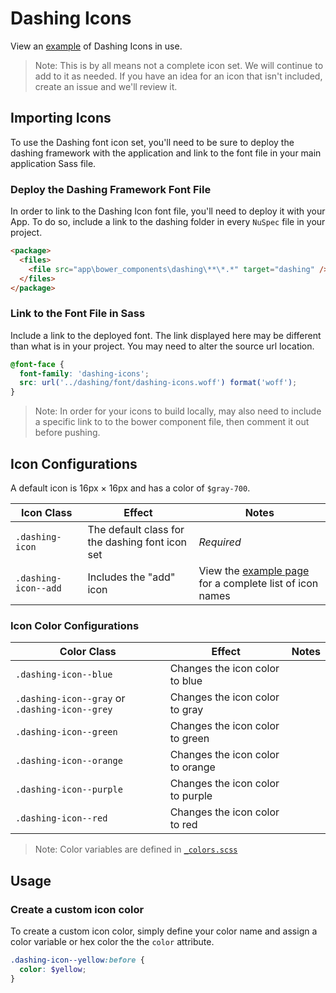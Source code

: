 # Dashing Icons

View an [example](http://dashframework.github.io/dashing/sass/modules/icons/example.html) of Dashing Icons in use.

> Note: This is by all means not a complete icon set. We will continue to add to it as needed. If you have an idea for an icon that isn't included, create an issue and we'll review it.

## Importing Icons

To use the Dashing font icon set, you'll need to be sure to deploy the dashing framework with the application and link to the font file in your main application Sass file.

### Deploy the Dashing Framework Font File

In order to link to the Dashing Icon font file, you'll need to deploy it with your App. To do so, include a link to the dashing folder in every `NuSpec` file in your project.

```html
<package>
  <files>
    <file src="app\bower_components\dashing\**\*.*" target="dashing" />
  </files>
</package>
```

### Link to the Font File in Sass

Include a link to the deployed font. The link displayed here may be different than what is in your project. You may need to alter the source url location.

```scss
@font-face {
  font-family: 'dashing-icons';
  src: url('../dashing/font/dashing-icons.woff') format('woff');
}
```

> Note: In order for your icons to build locally, may also need to include a specific link to to the bower component file, then comment it out before pushing.

## Icon Configurations

A default icon is 16px &times; 16px and has a color of `$gray-700`.

| Icon Class | Effect | Notes |
|------------|--------|-------|
| `.dashing-icon` | The default class for the dashing font icon set | *Required* |
| `.dashing-icon--add` | Includes the "add" icon | View the [example page](http://dashframework.github.io/dashing/sass/modules/icons/example.html) for a complete list of icon names |

### Icon Color Configurations

| Color Class | Effect | Notes |
|-------------|--------|-------|
| `.dashing-icon--blue` | Changes the icon color to blue | |
| `.dashing-icon--gray` or `.dashing-icon--grey` | Changes the icon color to gray | |
| `.dashing-icon--green` | Changes the icon color to green | |
| `.dashing-icon--orange` | Changes the icon color to orange | |
| `.dashing-icon--purple` | Changes the icon color to purple | |
| `.dashing-icon--red` | Changes the icon color to red | |

> Note: Color variables are defined in [`_colors.scss`](../../base/colors)

## Usage

### Create a custom icon color

To create a custom icon color, simply define your color name and assign a color variable or hex color the the `color` attribute.

```scss
.dashing-icon--yellow:before {
  color: $yellow;
}
```
